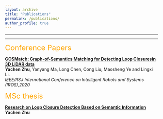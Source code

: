 ```yaml
---
layout: archive
title: "Publications"
permalink: /publications/
author_profile: true
---
```


---
---

<font size="5" color="orange">Conference Papers</font>
<br/> 

<b>[GOSMatch: Graph-of-Semantics Matching for Detecting Loop Closuresin 3D LiDAR data](https://zhuyachen.github.io/publication/GOSMatch)</b><br>
<b>Yachen Zhu</b>, Yanyang Ma, Long Chen, Cong Liu, Maosheng Ye and Lingxi Li.<br>
<i> IEEE/RSJ International Conference on Intelligent Robots and Systems (IROS),2020 </i>

<font size="5" color="orange">MSc thesis</font>
<br/> 

<b>[Research on Loop Closure Detection Based on Semantic Information](https://zhuyachen.github.io/publication/Master)</b><br>
<b>Yachen Zhu</b><br>
